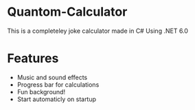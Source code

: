 # Quantom-Calculator
This is a completeley joke calculator made in C# Using .NET 6.0

# Features
* Music and sound effects
* Progress bar for calculations
* Fun background!
* Start automaticly on startup
